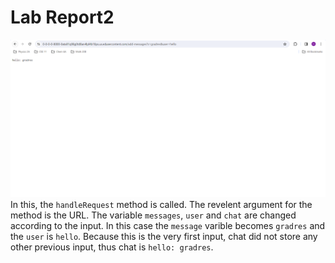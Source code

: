 # Lab Report2
![image](https://github.com/Holdenxie/Image1/blob/main/Screenshot%202024-01-30%20002338.png)
In this, the `handleRequest` method is called. 
The revelent argument for the method is the URL. 
The variable `messages`, `user` and `chat` are changed according to the input. In this case the `message` varible becomes `gradres` and the `user` is `hello`.
Because this is the very first input, chat did not store any other previous input, thus chat is `hello: gradres`.
